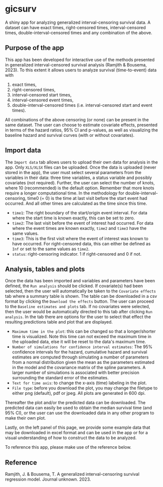 # gicsurv
 A shiny app for analyzing generalized interval-censoring survival data. A dataset can have exact times, right-censored times, interval-censored times, double-interval-censored times and any combination of the above.

## Purpose of the app

This app has been developed for interactive use of the methods presented in generalized interval-censored survival analysis (Ramjith \& Bousema, 2023). To this extent it allows users to analyze survival (time-to-event) data with 

1. exact times,
2. right-censored times,
3. interval-censored start times,
4. interval-censored event times,
5. double-interval-censored times (i.e. interval-censored start and event times).

All combinations of the above censoring (or none) can be present in the same dataset. The user can choose to estimate covariate effects, presented in terms of the hazard ratios, 95\% CI and p-values, as well as visualizing the baseline hazard and survival curves (with or without covariates).


## Import data

The `Import data` tab allows users to upload their own data for analysis in the app. Only `XLS/XLSX` files can be uploaded. Once the data is uploaded (never stored in the app), the user must select several parameters from the variables in their data: three time variables, a status variable and possibly covariates (not required). Further, the user can select the number of knots, where 10 (recommended) is the default option. Remember that more knots require a longer computational time. In the methodology for double-interval-censoring, time0 (= 0) is the time at last visit before the start event had occurred. And all other times are calculated as the time since this time. 

 - `time1`: The right boundary of the start/origin event interval. For data where the start time is known exactly, this can be set to zero.
 - `time2`: The last visit before the event of interest had occurred. For data where the event times are known exactly, `time2` and `time3` have the same values.
 - `time3`: This is the first visit where the event of interest was known to have occurred. For right-censored data, this can either be defined as `Inf` or set to the same values as `time2`.
 - `status`: right-censoring indicator. 1 if right-censored and 0 if not.
 
 
 
 
 
## Analysis, tables and plots
 
 
 Once the data has been imported and variables and parameters have been defined, the `Run analysis` should be clicked. If covariate(s) had been selected, then the user will automatically be taken to the `Covariate effects` tab where a summary table is shown. The table can be downloaded in a csv format by clicking the `Download the effects` button. The user can proceed to the `Baseline estimates and plots` tab. If no covariates were selected, then the user would be automatically directed to this tab after clicking `Run analysis`. In the tab there are options for the user to select that effect the resulting predictions table and plot that are displayed. 
 
 - `Maximum time in the plot`: this can be changed so that a longer/shorter time is visualized. Note this time can not exceed the maximum time in the uploaded data, else it will be reset to the data's maximum time.
 - `Number of simulations for confidence interval estimates`: The 95\% confidence intervals for the hazard, cumulative hazard and survival estimates are computed through simulating a number of parameters from a normal distribution given the mean as the parameters estimated in the model and the covariance matrix of the spline parameters. A larger number of simulations is associated with better precision surrounding the standard error of the estimates.
 - `Text for time axis`: to change the x-axis (time) labeling in the plot.
 - `File type`: before you download the plot, you may change the filetype to either png (default), pdf or jpeg. All plots are generated in 600 dpi.
 
 Thereafter the plot and/or the predicted data can be downloaded. The predicted data can easily be used to obtain the median survival time (and 95\% CI), or the user can use the downloaded data in any other program to make their own plot.
 
 Lastly, on the left panel of this page, we provide some example data that may be downloaded in excel format and can be used in the app or for a visual understanding of how to construct the data to be analyzed. 

To reference this app, please make use of the reference below.

 
## Reference

Ramjith, J. \& Bousema, T. A generalized interval-censoring survival regression model. Journal unknown. 2023.
